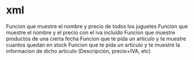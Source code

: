 # xml
Funcion que muestre el nombre y precio de todos los juguetes
Funcion que muestre el nombre y el precio con el iva incluido
Funcion que muestre productos de una cierta fecha
Funcion que te pida un articulo y te muestre cuantos quedan en stock
Funcion que te pida un articulo y te muestre la informacion de dicho articulo (Descripción, precio+IVA, etc)
